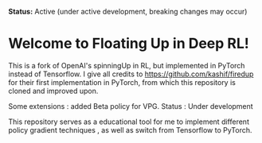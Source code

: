 **Status:** Active (under active development, breaking changes may occur)

Welcome to Floating Up in Deep RL! 
==================================

This is a fork of OpenAI's spinningUp in RL, but implemented in PyTorch instead of Tensorflow. I give all credits to https://github.com/kashif/firedup for their first implementation in PyTorch, from which this repository is cloned and improved upon. 

Some extensions : added Beta policy for VPG. Status : Under development

This repository serves as a educational tool for me to implement different policy gradient techniques , as well as switch from Tensorflow to PyTorch. 
